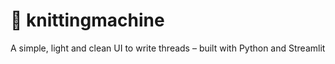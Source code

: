 # 🧶 knittingmachine
A simple, light and clean UI to write threads – built with Python and Streamlit
